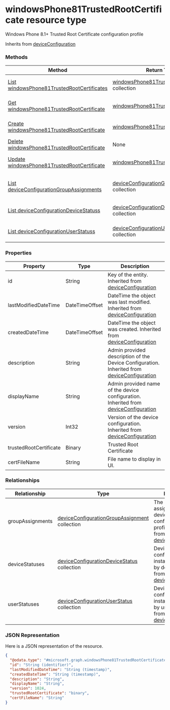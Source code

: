 ﻿# windowsPhone81TrustedRootCertificate resource type

Windows Phone 8.1+ Trusted Root Certificate configuration profile

Inherits from [deviceConfiguration](../resources/intune_deviceconfig_deviceConfiguration.md)

### Methods
|Method|Return Type|Description|
|---|---|---|
|[List windowsPhone81TrustedRootCertificates](../api/intune_deviceconfig_windowsPhone81TrustedRootCertificate_list.md)|[windowsPhone81TrustedRootCertificate](../resources/intune_deviceconfig_windowsPhone81TrustedRootCertificate.md) collection|List properties and relationships of the [windowsPhone81TrustedRootCertificate](../resources/intune_deviceconfig_windowsPhone81TrustedRootCertificate.md) objects.|
|[Get windowsPhone81TrustedRootCertificate](../api/intune_deviceconfig_windowsPhone81TrustedRootCertificate_get.md)|[windowsPhone81TrustedRootCertificate](../resources/intune_deviceconfig_windowsPhone81TrustedRootCertificate.md)|Read properties and relationships of the [windowsPhone81TrustedRootCertificate](../resources/intune_deviceconfig_windowsPhone81TrustedRootCertificate.md) object.|
|[Create windowsPhone81TrustedRootCertificate](../api/intune_deviceconfig_windowsPhone81TrustedRootCertificate_create.md)|[windowsPhone81TrustedRootCertificate](../resources/intune_deviceconfig_windowsPhone81TrustedRootCertificate.md)|Create a new [windowsPhone81TrustedRootCertificate](../resources/intune_deviceconfig_windowsPhone81TrustedRootCertificate.md) object.|
|[Delete windowsPhone81TrustedRootCertificate](../api/intune_deviceconfig_windowsPhone81TrustedRootCertificate_delete.md)|None|Deletes a [windowsPhone81TrustedRootCertificate](../resources/intune_deviceconfig_windowsPhone81TrustedRootCertificate.md).|
|[Update windowsPhone81TrustedRootCertificate](../api/intune_deviceconfig_windowsPhone81TrustedRootCertificate_update.md)|[windowsPhone81TrustedRootCertificate](../resources/intune_deviceconfig_windowsPhone81TrustedRootCertificate.md)|Update the properties of a [windowsPhone81TrustedRootCertificate](../resources/intune_deviceconfig_windowsPhone81TrustedRootCertificate.md) object.|
|[List deviceConfigurationGroupAssignments](../api/intune_deviceconfig_windowsPhone81TrustedRootCertificate_list_deviceConfigurationGroupAssignment.md)|[deviceConfigurationGroupAssignment](../resources/intune_deviceconfig_deviceConfigurationGroupAssignment.md) collection|Get the deviceConfigurationGroupAssignments from the groupAssignments navigation property.|
|[List deviceConfigurationDeviceStatuss](../api/intune_deviceconfig_windowsPhone81TrustedRootCertificate_list_deviceConfigurationDeviceStatus.md)|[deviceConfigurationDeviceStatus](../resources/intune_deviceconfig_deviceConfigurationDeviceStatus.md) collection|Get the deviceConfigurationDeviceStatuss from the deviceStatuses navigation property.|
|[List deviceConfigurationUserStatuss](../api/intune_deviceconfig_windowsPhone81TrustedRootCertificate_list_deviceConfigurationUserStatus.md)|[deviceConfigurationUserStatus](../resources/intune_deviceconfig_deviceConfigurationUserStatus.md) collection|Get the deviceConfigurationUserStatuss from the userStatuses navigation property.|

### Properties
|Property|Type|Description|
|---|---|---|
|id|String|Key of the entity. Inherited from [deviceConfiguration](../resources/intune_deviceconfig_deviceConfiguration.md)|
|lastModifiedDateTime|DateTimeOffset|DateTime the object was last modified. Inherited from [deviceConfiguration](../resources/intune_deviceconfig_deviceConfiguration.md)|
|createdDateTime|DateTimeOffset|DateTime the object was created. Inherited from [deviceConfiguration](../resources/intune_deviceconfig_deviceConfiguration.md)|
|description|String|Admin provided description of the Device Configuration. Inherited from [deviceConfiguration](../resources/intune_deviceconfig_deviceConfiguration.md)|
|displayName|String|Admin provided name of the device configuration. Inherited from [deviceConfiguration](../resources/intune_deviceconfig_deviceConfiguration.md)|
|version|Int32|Version of the device configuration. Inherited from [deviceConfiguration](../resources/intune_deviceconfig_deviceConfiguration.md)|
|trustedRootCertificate|Binary|Trusted Root Certificate|
|certFileName|String|File name to display in UI.|

### Relationships
|Relationship|Type|Description|
|---|---|---|
|groupAssignments|[deviceConfigurationGroupAssignment](../resources/intune_deviceconfig_deviceConfigurationGroupAssignment.md) collection|The list of group assignments for the device configuration profile. Inherited from [deviceConfiguration](intune_deviceconfig_deviceConfiguration.md)|
|deviceStatuses|[deviceConfigurationDeviceStatus](../resources/intune_deviceconfig_deviceConfigurationDeviceStatus.md) collection|Device configuration installation stauts by device. Inherited from [deviceConfiguration](intune_deviceconfig_deviceConfiguration.md)|
|userStatuses|[deviceConfigurationUserStatus](../resources/intune_deviceconfig_deviceConfigurationUserStatus.md) collection|Device configuration installation stauts by user. Inherited from [deviceConfiguration](intune_deviceconfig_deviceConfiguration.md)|

### JSON Representation
Here is a JSON representation of the resource.
<!-- {
  "blockType": "resource",
  "keyProperty": "id",
  "@odata.type": "microsoft.graph.windowsPhone81TrustedRootCertificate"
}
-->
```json
{
  "@odata.type": "#microsoft.graph.windowsPhone81TrustedRootCertificate",
  "id": "String (identifier)",
  "lastModifiedDateTime": "String (timestamp)",
  "createdDateTime": "String (timestamp)",
  "description": "String",
  "displayName": "String",
  "version": 1024,
  "trustedRootCertificate": "binary",
  "certFileName": "String"
}
```


